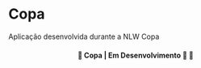 # Copa

Aplicação desenvolvida durante a NLW Copa

<h4 align="center"> 
	🚧  Copa | Em Desenvolvimento 🚀 🚧
</h4>